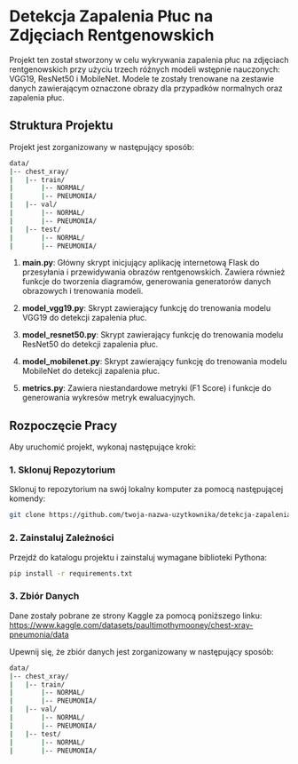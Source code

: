 # Detekcja Zapalenia Płuc na Zdjęciach Rentgenowskich

Projekt ten został stworzony w celu wykrywania zapalenia płuc na zdjęciach rentgenowskich przy użyciu trzech różnych modeli wstępnie nauczonych: VGG19, ResNet50 i MobileNet. Modele te zostały trenowane na zestawie danych zawierającym oznaczone obrazy dla przypadków normalnych oraz zapalenia płuc.

## Struktura Projektu
Projekt jest zorganizowany w następujący sposób:

```bash
data/
|-- chest_xray/
|   |-- train/
|       |-- NORMAL/
|       |-- PNEUMONIA/
|   |-- val/
|       |-- NORMAL/
|       |-- PNEUMONIA/
|   |-- test/
|       |-- NORMAL/
|       |-- PNEUMONIA/
```

1. **main.py**: Główny skrypt inicjujący aplikację internetową Flask do przesyłania i przewidywania obrazów rentgenowskich. Zawiera również funkcje do tworzenia diagramów, generowania generatorów danych obrazowych i trenowania modeli.

2. **model_vgg19.py**: Skrypt zawierający funkcję do trenowania modelu VGG19 do detekcji zapalenia płuc.

3. **model_resnet50.py**: Skrypt zawierający funkcję do trenowania modelu ResNet50 do detekcji zapalenia płuc.

4. **model_mobilenet.py**: Skrypt zawierający funkcję do trenowania modelu MobileNet do detekcji zapalenia płuc.

5. **metrics.py**: Zawiera niestandardowe metryki (F1 Score) i funkcje do generowania wykresów metryk ewaluacyjnych.

## Rozpoczęcie Pracy
Aby uruchomić projekt, wykonaj następujące kroki:

### 1. Sklonuj Repozytorium
Sklonuj to repozytorium na swój lokalny komputer za pomocą następującej komendy:

```bash
git clone https://github.com/twoja-nazwa-uzytkownika/detekcja-zapalenia-pluc.git
```

### 2. Zainstaluj Zależności
Przejdź do katalogu projektu i zainstaluj wymagane biblioteki Pythona:

```bash
pip install -r requirements.txt
```

### 3. Zbiór Danych
Dane zostały pobrane ze strony Kaggle za pomocą poniższego linku: 
https://www.kaggle.com/datasets/paultimothymooney/chest-xray-pneumonia/data

Upewnij się, że zbiór danych jest zorganizowany w następujący sposób:

```bash
data/
|-- chest_xray/
|   |-- train/
|       |-- NORMAL/
|       |-- PNEUMONIA/
|   |-- val/
|       |-- NORMAL/
|       |-- PNEUMONIA/
|   |-- test/
|       |-- NORMAL/
|       |-- PNEUMONIA/
```
